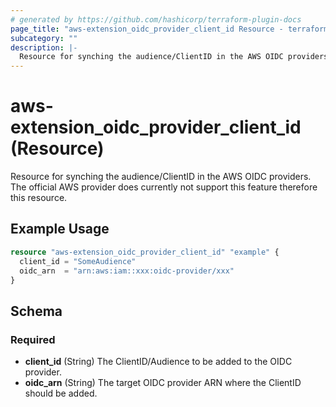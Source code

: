 ```yaml
---
# generated by https://github.com/hashicorp/terraform-plugin-docs
page_title: "aws-extension_oidc_provider_client_id Resource - terraform-provider-aws-extension"
subcategory: ""
description: |-
  Resource for synching the audience/ClientID in the AWS OIDC providers. The official AWS provider does currently not support this feature therefore this resource.
---
```


# aws-extension_oidc_provider_client_id (Resource)

Resource for synching the audience/ClientID in the AWS OIDC providers. The official AWS provider does currently not support this feature therefore this resource.

## Example Usage

```terraform
resource "aws-extension_oidc_provider_client_id" "example" {
  client_id = "SomeAudience"
  oidc_arn  = "arn:aws:iam::xxx:oidc-provider/xxx"
}
```

<!-- schema generated by tfplugindocs -->
## Schema

### Required

- **client_id** (String) The ClientID/Audience to be added to the OIDC provider.
- **oidc_arn** (String) The target OIDC provider ARN where the ClientID should be added.


